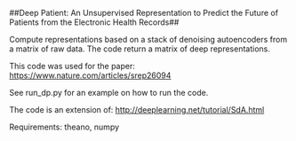 ##Deep Patient: An Unsupervised Representation to Predict the Future of Patients from the Electronic Health Records##

Compute representations based on a stack of denoising autoencoders from a matrix of raw data. The code return a matrix of deep representations. 

This code was used for the paper: https://www.nature.com/articles/srep26094

See run_dp.py for an example on how to run the code.

The code is an extension of: http://deeplearning.net/tutorial/SdA.html

Requirements: theano, numpy

